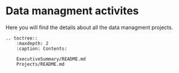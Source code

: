 # Data managment activites

Here you will find the details about all the data managment projects.



```{eval-rst}
.. toctree::
    :maxdepth: 2
    :caption: Contents:

    ExecutiveSummary/README.md
    Projects/README.md
```
